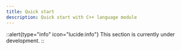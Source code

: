 ```yaml
---
title: Quick start
description: Quick start with С++ language module
---
```


::alert{type="info" icon="lucide:info"}
  This section is currently under development.
::